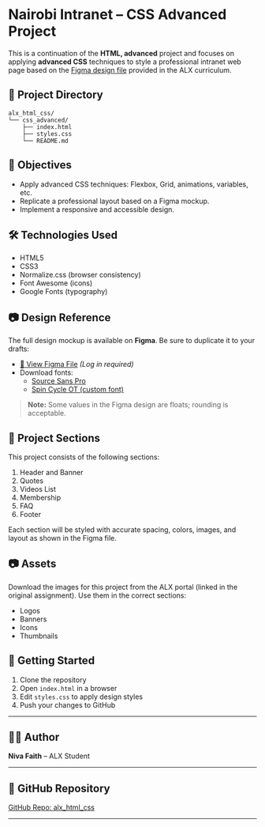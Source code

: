 # Nairobi Intranet – CSS Advanced Project

This is a continuation of the **HTML, advanced** project and focuses on applying **advanced CSS** techniques to style a professional intranet web page based on the [Figma design file](https://www.figma.com) provided in the ALX curriculum.

## 📁 Project Directory

```
alx_html_css/
└── css_advanced/
    ├── index.html
    ├── styles.css
    └── README.md
```

## 🎯 Objectives

- Apply advanced CSS techniques: Flexbox, Grid, animations, variables, etc.
- Replicate a professional layout based on a Figma mockup.
- Implement a responsive and accessible design.

## 🛠️ Technologies Used

- HTML5
- CSS3
- Normalize.css (browser consistency)
- Font Awesome (icons)
- Google Fonts (typography)

## 📷 Design Reference

The full design mockup is available on **Figma**. Be sure to duplicate it to your drafts:

- [📐 View Figma File](https://www.figma.com) *(Log in required)*
- Download fonts:
  - [Source Sans Pro](https://fonts.google.com/specimen/Source+Sans+Pro)
  - [Spin Cycle OT (custom font)](https://www.fonts.com/font/spin-cycle)

> **Note:** Some values in the Figma design are floats; rounding is acceptable.

## 🧩 Project Sections

This project consists of the following sections:

1. Header and Banner
2. Quotes
3. Videos List
4. Membership
5. FAQ
6. Footer

Each section will be styled with accurate spacing, colors, images, and layout as shown in the Figma file.

## 📷 Assets

Download the images for this project from the ALX portal (linked in the original assignment). Use them in the correct sections:
- Logos
- Banners
- Icons
- Thumbnails

## 🚀 Getting Started

1. Clone the repository
2. Open `index.html` in a browser
3. Edit `styles.css` to apply design styles
4. Push your changes to GitHub

---

## 👩‍💻 Author

**Niva Faith** – ALX Student

---

## 🔗 GitHub Repository

[GitHub Repo: alx_html_css](https://github.com/Faith-254-UI/alx_html_css)

---
